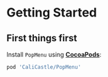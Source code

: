 # Getting Started

## First things first

Install `PopMenu` using [**CocoaPods**](https://cocoapods.org):

```ruby
pod 'CaliCastle/PopMenu'
```



